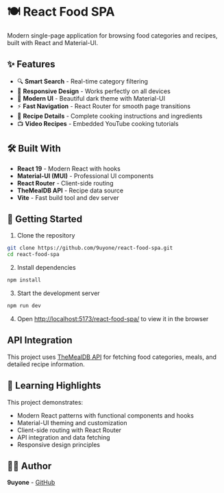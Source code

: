 # 🍽️ React Food SPA

Modern single-page application for browsing food categories and recipes, built with React and Material-UI.

## ✨ Features

- 🔍 **Smart Search** - Real-time category filtering
- 📱 **Responsive Design** - Works perfectly on all devices
- 🎨 **Modern UI** - Beautiful dark theme with Material-UI
- ⚡ **Fast Navigation** - React Router for smooth page transitions
- 🍳 **Recipe Details** - Complete cooking instructions and ingredients
- 📺 **Video Recipes** - Embedded YouTube cooking tutorials

## 🛠️ Built With

- **React 19** - Modern React with hooks
- **Material-UI (MUI)** - Professional UI components
- **React Router** - Client-side routing
- **TheMealDB API** - Recipe data source
- **Vite** - Fast build tool and dev server

## 🚀 Getting Started

1. Clone the repository
```bash
git clone https://github.com/9uyone/react-food-spa.git
cd react-food-spa
```

2. Install dependencies
```bash
npm install
```

3. Start the development server
```bash
npm run dev
```

4. Open [http://localhost:5173/react-food-spa/](http://localhost:5173/react-food-spa/) to view it in the browser

##  API Integration

This project uses [TheMealDB API](https://www.themealdb.com/api.php) for fetching food categories, meals, and detailed recipe information.

## 🌟 Learning Highlights

This project demonstrates:
- Modern React patterns with functional components and hooks
- Material-UI theming and customization
- Client-side routing with React Router
- API integration and data fetching
- Responsive design principles

## 👨‍💻 Author

**9uyone** - [GitHub](https://github.com/9uyone)